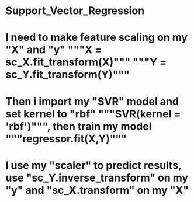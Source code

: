 # Support_Vector_Regression
# I need to make feature scaling on my "X" and "y" """X = sc_X.fit_transform(X)""" """Y = sc_Y.fit_transform(Y)"""
# Then i import my "SVR" model and set kernel to "rbf" """SVR(kernel = 'rbf')""", then train my model """regressor.fit(X,Y)"""
# I use my "scaler" to predict results, use "sc_Y.inverse_transform" on my "y" and "sc_X.transform" on my "X" 
